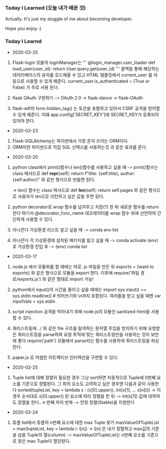 ### Today I Learned (오늘 내가 배운 것)

Actually. It's just my stuggle of me about becoming developer.

Hope you enjoy :)

### Today I Learnd

-   2020-03-25

1. Flask-login 모듈의 loginManager는
   '''
   @login_manager.user_loader
   def load_user(user_id):
   return User.query.get(user_id)
   '''
   콜백을 통해 해당하는 데이터베이스의 유저를 로드해올 수 있고 HTML 템플릿에서
   current_user 를 자동으로 사용할 수 있게 해준다.
   current_user.is_authenticated = (True or False) 가 주로 사용 된다.

2. flask OAuth 구현하기
   -> OAuth 2.0
   -> flask-dance
   -> flask-OAuth

3. flask-wtf의 form.hidden_tag() 는 토큰을 포함하고 있어서 CSRF 공격을 방어할 수 있게 해준다.
   이떄 app.config['SECRET_KEY']에 SECRET_KEY가 등록되어있어야 한다.

-   2020-03-23

1. Flask-SQLAlchemy는 파이썬에서 가장 흔히 쓰이는 ORM이다.
2. ORM이란 파이썬으로 직접 SQL 신택스를 사용하는것 과 같은 효과를 준다.

-   2020-03-20

1. python class에서 print()함수나 len()함수를 사용하고 싶을 때
   -> print()함수는 class 메서드로
   def **repr**(self):
   return f"title: {self.title}, author: {self.author}"
   와 같은 형식으로 만들면 된다.

    -> len() 함수는 class 메서드로
    def **len**(self):
    return self.pages
    와 같은 형식으로 사용자가 len으로 리턴하고 싶은 값을 주면 된다.

2. python decorator로 wrap 함수를 넘겨주고 치장(?) 한 뒤 새로운 함수를 return한다
   여기서 @decorator_func_name 데코레이터를 wrap 함수 위에 선언하여 간단하게 사용할 수 있다.

3. 아나콘다 가상환경 리스트 알고 싶을 때
   -> conda env list

4. 아나콘다 각 가상환경에 설치된 패키지를 알고 싶을 때
   -> conda activate (env) 로 가상환경 진입 후
   -> (env) conda list

-   2020-03-17

1. node.js 에서 모듈화를 할 때에는 따로 .js 파일을 만든 뒤 exports = {want to exports} 와 같은 형식으로 모듈을 export 한다.
   이후에 require('파일 경로/exports.js') 와 같은 형태로 import 가능!

2. python에서 input()의 시간을 줄이고 싶을 때에는
   import sys
   input() == sys.stdin.readline() # 띄어쓰기와 \n까지 포함된다.
   여러줄을 받고 싶을 때엔 var inputVale = sys.stdin

3. script injection 공격을 막아내기 위해 node.js의 모듈인 sanitized-html을 사용할 수 있다.

4. 쿼리스트링에 ../ 와 같은 file 구조를 탐색하는 문자열 주입을 방지하기 위해 요청받은 쿼리스트링을 parse하여 요청 목적에 맞는 쿼리스트링만을 사용하는 것이 보안에 좋다
   require('path') 모듈에서 parse라는 함수를 사용하여 쿼리스트링을 파싱한다.

5. paper.js 로 어썸한 어트랙티브 인터랙션을 구현할 수 있다.

-   2020-02-25

1. Tuple list에 대해 정렬이 필요한 경우 그냥 sort하면 자동적으로 Tuple에 0번째 요소를 기준으로 정렬된다.
   그 외의 요소도 고려하고 싶은 경우엔 다음과 같이 사용한다
   sorted(tupleList, key = lambda x : (x[0].upper(), int(x[1], ... x[n])))
   -> 이 경우 순서대로 x[0].upper() 된 요소에 따라 정렬을 한 뒤
   -> int(x[1]) 값에 대하여도 정렬을 한다.. n 번째 까지 반복
   -> 안정 정렬(Stable)을 지원한다

-   2020-02-24

1. 튜플 list에서 튜플의 n번째 요소에 대한 max Tuple 찾기
   maxValueOfTupleList = max(tupleList, key = lambda i: i[n])
   -> i[n] 은 내가 정렬하고 max값의 기준을 삼을 Tuple의 열(column)
   -> maxValueOfTupleList는 n번째 요소를 기준으로 찾은 max Tuple이 할당된다.
